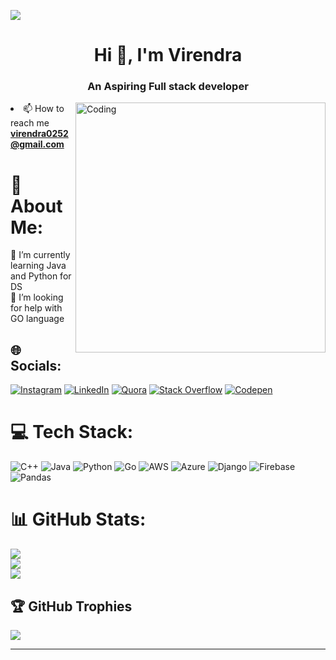 [![](https://visitcount.itsvg.in/api?id=Virendra108&icon=6&color=0)](https://visitcount.itsvg.in)
<h1 align="center">Hi 👋, I'm Virendra</h1>
<h3 align="center">An Aspiring Full stack developer </h3>
<img align="right" alt="Coding" width="400" src="https://drive.google.com/file/d/1zUBsRtBxEPiQOi_Ap_Xs_yShoW1wVMlZ/view"



- 📫 How to reach me **virendra0252@gmail.com**

# 💫 About Me:
🌱 I’m currently learning Java and Python for DS<br>🤝 I’m looking for help with GO language


## 🌐 Socials:
[![Instagram](https://img.shields.io/badge/Instagram-%23E4405F.svg?logo=Instagram&logoColor=white)](https://instagram.com/virendra_ghule_8) [![LinkedIn](https://img.shields.io/badge/LinkedIn-%230077B5.svg?logo=linkedin&logoColor=white)](https://linkedin.com/in/virendra-ghule) [![Quora](https://img.shields.io/badge/Quora-%23B92B27.svg?logo=Quora&logoColor=white)](https://quora.com/profile/Virendra-Ghule) [![Stack Overflow](https://img.shields.io/badge/-Stackoverflow-FE7A16?logo=stack-overflow&logoColor=white)](https://stackoverflow.com/users/21892218) [![Codepen](https://img.shields.io/badge/Codepen-000000?style=for-the-badge&logo=codepen&logoColor=white)](https://codepen.io/Virendra-Ghule) 

# 💻 Tech Stack:
![C++](https://img.shields.io/badge/c++-%2300599C.svg?style=plastic&logo=c%2B%2B&logoColor=white) ![Java](https://img.shields.io/badge/java-%23ED8B00.svg?style=plastic&logo=openjdk&logoColor=white) ![Python](https://img.shields.io/badge/python-3670A0?style=plastic&logo=python&logoColor=ffdd54) ![Go](https://img.shields.io/badge/go-%2300ADD8.svg?style=plastic&logo=go&logoColor=white) ![AWS](https://img.shields.io/badge/AWS-%23FF9900.svg?style=plastic&logo=amazon-aws&logoColor=white) ![Azure](https://img.shields.io/badge/azure-%230072C6.svg?style=plastic&logo=microsoftazure&logoColor=white) ![Django](https://img.shields.io/badge/django-%23092E20.svg?style=plastic&logo=django&logoColor=white) ![Firebase](https://img.shields.io/badge/Firebase-039BE5?style=plastic&logo=Firebase&logoColor=white) ![Pandas](https://img.shields.io/badge/pandas-%23150458.svg?style=plastic&logo=pandas&logoColor=white)
# 📊 GitHub Stats:
![](https://github-readme-stats.vercel.app/api?username=Virendra108&theme=dark&hide_border=true&include_all_commits=false&count_private=false)<br/>
![](https://github-readme-streak-stats.herokuapp.com/?user=Virendra108&theme=dark&hide_border=true)<br/>
![](https://github-readme-stats.vercel.app/api/top-langs/?username=Virendra108&theme=dark&hide_border=true&include_all_commits=false&count_private=false&layout=compact)

## 🏆 GitHub Trophies
![](https://github-profile-trophy.vercel.app/?username=Virendra108&theme=tokyonight&no-frame=true&no-bg=true&margin-w=4)

---

